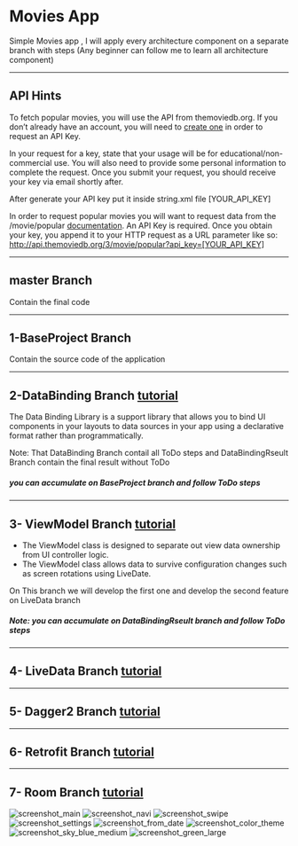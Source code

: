 # Movies App

Simple Movies app , I will apply every architecture component on a separate branch with steps
(Any beginner can follow me to learn all architecture component)

-----------------------

##  API Hints

To fetch popular movies, you will use the API from themoviedb.org.
If you don’t already have an account, you will need to [create one](https://www.themoviedb.org/account/signup) in order to request an API Key. 
   
In your request for a key, state that your usage will be for educational/non-commercial use. You will also need to provide some personal information to complete the request. Once you submit your request, you should receive your key via email shortly after.

After generate your API key put it inside string.xml file 
<string name="api_key" translatable="false">[YOUR_API_KEY]</string>
    
In order to request popular movies you will want to request data from the /movie/popular [documentation](https://developers.themoviedb.org/3/discover/movie-discover). An API Key is required.
Once you obtain your key, you append it to your HTTP request as a URL parameter like so:
http://api.themoviedb.org/3/movie/popular?api_key=[YOUR_API_KEY]

--------------------------------

##   master Branch 

Contain the final code

--------------------------------

##   1-BaseProject Branch

Contain the source code of the application 

--------------------------------

##   2-DataBinding Branch [tutorial](https://developer.android.com/topic/libraries/data-binding)

The Data Binding Library is a support library that allows you to bind UI components in your layouts to data sources in your app using a declarative format rather than programmatically.

Note: That DataBinding Branch contail all ToDo steps
and DataBindingRseult Branch contain the final result without ToDo 
##### you can accumulate on BaseProject branch and follow ToDo steps

--------------------------------

## 3- ViewModel Branch [tutorial](https://developer.android.com/topic/libraries/architecture/viewmodel)

- The ViewModel class is designed to separate out view data ownership from UI controller logic.
- The ViewModel class allows data to survive configuration changes such as screen rotations using LiveDate.

On This branch we will develop the first one and develop the second feature on LiveData branch

##### Note: you can accumulate on DataBindingRseult branch and follow ToDo steps

--------------------------------

## 4- LiveData Branch [tutorial](https://developer.android.com/topic/libraries/architecture/livedata)

--------------------------------

## 5- Dagger2 Branch [tutorial](https://dagger.dev/)

--------------------------------

## 6- Retrofit Branch [tutorial](https://square.github.io/retrofit/)

--------------------------------

## 7- Room Branch [tutorial](https://developer.android.com/training/data-storage/room/index.html)



![screenshot_main](https://i.imgur.com/xr4nzpD.png)
![screenshot_navi](https://i.imgur.com/p3RZayW.png)
![screenshot_swipe](https://i.imgur.com/p3RZayW.png)
![screenshot_settings](https://i.imgur.com/xr4nzpD.png)
![screenshot_from_date](https://i.imgur.com/p3RZayW.png)
![screenshot_color_theme](https://i.imgur.com/xr4nzpD.png)
![screenshot_sky_blue_medium](https://i.imgur.com/p3RZayW.png)
![screenshot_green_large](https://i.imgur.com/xr4nzpD.png)
